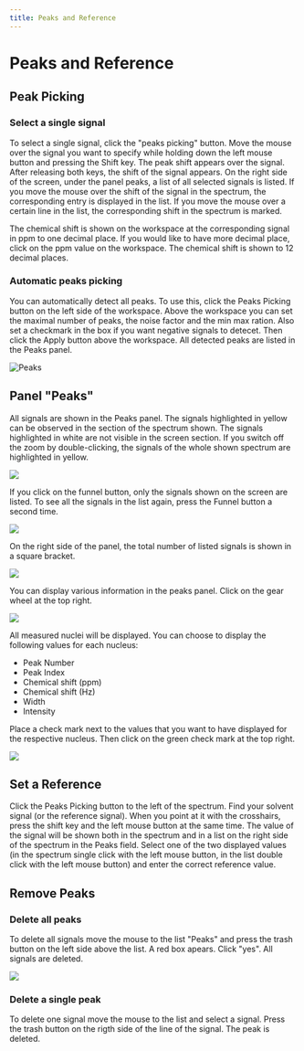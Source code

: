 ```yaml
---
title: Peaks and Reference
---
```


# Peaks and Reference

## Peak Picking

### Select a single signal

To select a single signal, click the "peaks picking" button. Move the mouse over the signal you want to specify while holding down the left mouse button and pressing the Shift key. The peak shift appears over the signal. After releasing both keys, the shift of the signal appears. On the right side of the screen, under the panel peaks, a list of all selected signals is listed. If you move the mouse over the shift of the signal in the spectrum, the corresponding entry is displayed in the list. If you move the mouse over a certain line in the list, the corresponding shift in the spectrum is marked.

The chemical shift is shown on the workspace at the corresponding signal in ppm to one decimal place. If you would like to have more decimal place, click on the ppm value on the workspace. The chemical shift is shown to 12 decimal places.


### Automatic peaks picking

You can automatically detect all peaks. To use this, click the Peaks Picking button on the left side of the workspace. Above the workspace you can set the maximal number of peaks, the noise factor and the min max ration. Also set a checkmark in the box if you want negative signals to detecet. Then click the Apply button above the workspace. All detected peaks are listed in the Peaks panel.

![Peaks](./automatic_peaks_picking.gif)


## Panel "Peaks"

All signals are shown in the Peaks panel. The signals highlighted in yellow can be observed in the section of the spectrum shown. The signals highlighted in white are not visible in the screen section. If you switch off the zoom by double-clicking, the signals of the whole shown spectrum are highlighted in yellow. 

![](./Panel_Peaks_yellow.png)

If you click on the funnel button, only the signals shown on the screen are listed. To see all the signals in the list again, press the Funnel button a second time.

![](./Panel_Peaks_funnel.png)

On the right side of the panel, the total number of listed signals is shown in a square bracket. 

![](./Panel_Peaks_number_of_peaks.png)

You can display various information in the peaks panel. Click on the gear wheel at the top right.

![](./Panel_Peaks_wheel1.png)

All measured nuclei will be displayed. You can choose to display the following values for each nucleus:

-   Peak Number
-   Peak Index
-   Chemical shift (ppm)
-   Chemical shift (Hz)
-   Width
-   Intensity

Place a check mark next to the values that you want to have displayed for the respective nucleus. Then click on the green check mark at the top right.

![](./Panel_Peaks_wheel2.png)

## Set a Reference

Click the Peaks Picking button to the left of the spectrum. Find your solvent signal (or the reference signal). When you point at it with the crosshairs, press the shift key and the left mouse button at the same time. The value of the signal will be shown both in the spectrum and in a list on the right side of the spectrum in the Peaks field. Select one of the two displayed values (in the spectrum single click with the left mouse button, in the list double click with the left mouse button) and enter the correct reference value.

## Remove Peaks

### Delete all peaks

To delete all signals move the mouse to the list "Peaks" and press the trash button on the left side above the list. A red box apears. Click "yes". All signals are deleted.

![](./Peaks_picking3.png)

### Delete a single peak

To delete one signal move the mouse to the list and select a signal. Press the trash button on the rigth side of the line of the signal. The peak is deleted.

